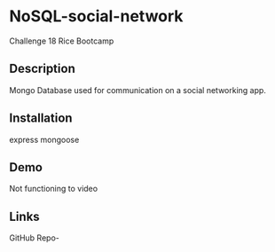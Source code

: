 # NoSQL-social-network
Challenge 18 Rice Bootcamp

## Description

Mongo Database used for communication on a social networking app.

## Installation

express
mongoose

## Demo

Not functioning to video

## Links

GitHub Repo-  
